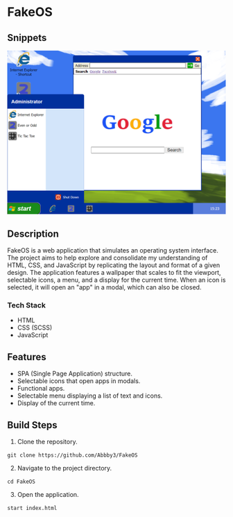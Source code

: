 # FakeOS

## Snippets

![UI Example](UI.png)

## Description

FakeOS is a web application that simulates an operating system interface. The project aims to help explore and consolidate my understanding of HTML, CSS, and JavaScript by replicating the layout and format of a given design. The application features a wallpaper that scales to fit the viewport, selectable icons, a menu, and a display for the current time. When an icon is selected, it will open an "app" in a modal, which can also be closed.

### Tech Stack

- HTML
- CSS (SCSS)
- JavaScript

## Features

- SPA (Single Page Application) structure.
- Selectable icons that open apps in modals.
- Functional apps.
- Selectable menu displaying a list of text and icons.
- Display of the current time.

## Build Steps

1.  Clone the repository.

```shell
git clone https://github.com/Abbby3/FakeOS
```

2.  Navigate to the project directory.

```shell
cd FakeOS
```

3.  Open the application.

```shell
start index.html
```

